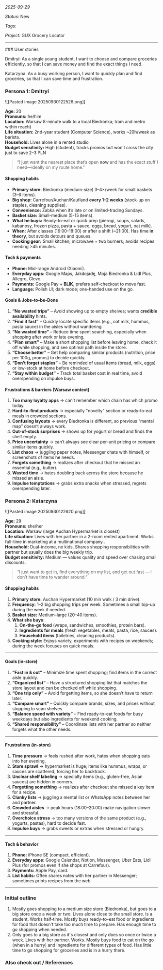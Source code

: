 *2025-09-29*

*Status:* New

*Tags:* 

*Project:* GUX Grocery Locator

<hr>
### User stories

Dmitryi: As a single young student, I want to choose and compare groceries efficiently, so that I can save money and find the exact things I need.

Katarzyna: As a busy working person, I want to quickly plan and find groceries, so that I can save time and frustration.

### Persona 1: Dmitryi

![[Pasted image 20250930122526.png]]

**Age:** 20  
**Pronouns:** he/him  
**Location:** Warsaw 8-minute walk to a local Biedronka; tram and metro within reach)  
**Life situation:** 2nd-year student (Computer Science), works ~20h/week as barista.  
**Household:** Lives alone in a rented studio  
**Budget sensitivity:** High (student), tracks promos but won’t cross the city just to save 2–3 PLN

> “I just want the nearest place that’s open **now** and has the exact stuff I need—ideally on my route home.”

#### Shopping habits

- **Primary store:** Biedronka (medium-size) 3–4×/week for small baskets (3–6 items).
- **Big shop:** Carrefour/Auchan/Kaufland **every 1–2 weeks** (stock-up on staples, cleaning supplies).
- **Convenience:** Żabka when it’s late or on limited-trading Sundays.
- **Basket size:** Small-medium (5-15 items).
- **What he buys:** Ready-to-eat or quick prep (pierogi, soups, salads, kabanosy, frozen pizza, pasta + sauce, eggs, bread, yogurt, oat milk).
- **When:** After classes (16:00–18:00) or after a shift (~21:00). Has time **in theory**, but avoids detours and queues.
- **Cooking gear:** Small kitchen, microwave + two burners; avoids recipes needing >45 minutes.
#### Tech & payments

- **Phone:** Mid-range Android (Xiaomi).
- **Everyday apps:** Google Maps, Jakdojadę, Moja Biedronka & Lidl Plus, Allegro, Glovo.
- **Payments:** Google Pay + **BLIK**, prefers self-checkout to move fast.
- **Language:** Polish UI; dark mode; one-handed use on the go.

#### Goals & Jobs-to-be-Done

1. **“No wasted trips”** – Avoid showing up to empty shelves; wants **credible availability** hints.
2. **“Find it fast”** – Quickly locate specific items (e.g., oat milk, hummus, pasta sauce) in the aisles without wandering.
3. **“No wasted time”** – Reduce time spent searching, especially when shopping after work or late evening.
4. **“Plan smart”** – Make a short shopping list before leaving home, check it off while shopping, and see optimal path inside the store.
5. **“Choose better”** – Get help comparing similar products (nutrition, price per 100g, promos) to decide quickly.
6. **“Don’t forget staples”** – Be reminded of usual items (bread, milk, eggs) or low-stock at home before checkout.
7. **“Stay within budget”** – Track total basket cost in real time, avoid overspending on impulse buys.
#### Frustrations & barriers (Warsaw context)

1. **Too many loyalty apps** → can’t remember which chain has which promo today.
2. **Hard-to-find products** → especially "novelty" section or ready-to-eat meals in crowded sections.
3. **Confusing layouts** → every Biedronka is different, so previous “mental map” doesn’t always work. 
4. **Out-of-stock surprises** → shows up for yogurt or bread and finds the shelf empty.
5. **Price uncertainty** → can’t always see clear per-unit pricing or compare similar items quickly.
6. **List chaos** → juggling paper notes, Messenger chats with himself, or screenshots of items he needs.
7. **Forgets something** → realizes after checkout that he missed an essential (e.g., butter).
8. **Wasted time** → hates doubling back across the store because he missed an aisle.
9. **Impulse temptations** → grabs extra snacks when stressed, regrets overspending later.

### Persona 2: Katarzyna 

![[Pasted image 20250930122620.png]]


**Age:** 29  
**Pronouns:** she/her  
**Location:** Warsaw (large Auchan Hypermarket is closest)  
**Life situation:** Lives with her partner in a 2-room rented apartment. Works full-time in marketing at a multinational company..  
**Household:** Dual-income, no kids. Shares shopping responsibilities with partner but usually does the big weekly trip.  
**Budget sensitivity:** Medium — values quality and speed over chasing small discounts.

> “I just want to get in, find everything on my list, and get out fast — I don’t have time to wander around.”


#### Shopping habits

1. **Primary store:** Auchan Hypermarket (10 min walk / 3 min drive).
2. **Frequency:** 1–2 big shopping trips per week. Sometimes a small top-up during the week if needed.
3. **Basket size:** Medium–large (20–40 items).
4. **What she buys:**
    1. **On-the-go food** (wraps, sandwiches, smoothies, protein bars).
    2. **Ingredients for meals** (fresh vegetables, meats, pasta, rice, sauces).
    3. **Household items** (toiletries, cleaning products).
5. **Cooking style:** Enjoys variety, experiments with recipes on weekends; during the week focuses on quick meals.

---

#### Goals (in-store)

1. **“Fast in & out”** – Minimize time spent shopping; find items in the correct aisle quickly.
2. **“Organized list”** – Have a structured shopping list that matches the store layout and can be checked off while shopping.
3. **“One trip only”** – Avoid forgetting items, so she doesn’t have to return later.
4. **“Compare smart”** – Quickly compare brands, sizes, and prices without stopping to scan shelves.
5. **“Balance speed with variety”** – Find ready-to-eat foods for busy weekdays but also ingredients for weekend cooking.
6. **“Shared responsibility”** – Coordinate lists with her partner so neither forgets what the other needs.

---

#### Frustrations (in-store)

1. **Time pressure** → feels rushed after work, hates when shopping eats into her evening.
2. **Store sprawl** → hypermarket is huge; items like hummus, wraps, or sauces are scattered, forcing her to backtrack.
3. **Unclear shelf labeling** → specialty items (e.g., gluten-free, Asian sauces) are hidden in corners.
4. **Forgetting something** → realizes after checkout she missed a key item for a recipe.
5. **Clunky lists** → juggling a mental list or WhatsApp notes between her and partner.
6. **Crowded aisles** → peak hours (18:00–20:00) make navigation slower and stressful.
7. **Overchoice stress** → too many versions of the same product (e.g., yogurts, pastas), hard to decide fast.
8. **Impulse buys** → grabs sweets or extras when stressed or hungry.

---

#### Tech & behavior

1. **Phone:** iPhone SE (compact, efficient).
2. **Everyday apps:** Google Calendar, Notion, Messenger, Uber Eats, Lidl Plus (for promos even if she shops at Carrefour).
3. **Payments:** Apple Pay, card.
4. **List habits:** Often shares notes with her partner in Messenger; sometimes prints recipes from the web.

---

### Initial outline

1. Mostly goes shopping to a medium size store (Biedronka), but goes to a big store once a week or two. Lives alone close to the small store. Is a student. Works half-time. Mostly buys ready-to-eat food or ingredients for food that doesn't take too much time to prepare. Has enough time to go shopping when needed. 
2. Only goes to a big store as it's closest and only does so once or twice a week. Lives with her partner. Works. Mostly buys food to eat on the go (when in a hurry) and ingredients for different types of food. Has little time to go shopping for groceries and is in a hurry there.

### Also check out / References